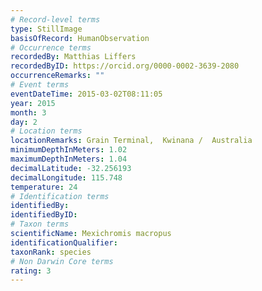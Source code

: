 ```yaml
---
# Record-level terms
type: StillImage
basisOfRecord: HumanObservation
# Occurrence terms
recordedBy: Matthias Liffers
recordedByID: https://orcid.org/0000-0002-3639-2080
occurrenceRemarks: ""
# Event terms
eventDateTime: 2015-03-02T08:11:05
year: 2015
month: 3
day: 2
# Location terms
locationRemarks: Grain Terminal,  Kwinana /  Australia
minimumDepthInMeters: 1.02
maximumDepthInMeters: 1.04
decimalLatitude: -32.256193
decimalLongitude: 115.748
temperature: 24
# Identification terms
identifiedBy: 
identifiedByID: 
# Taxon terms
scientificName: Mexichromis macropus
identificationQualifier: 
taxonRank: species
# Non Darwin Core terms
rating: 3
---
```


